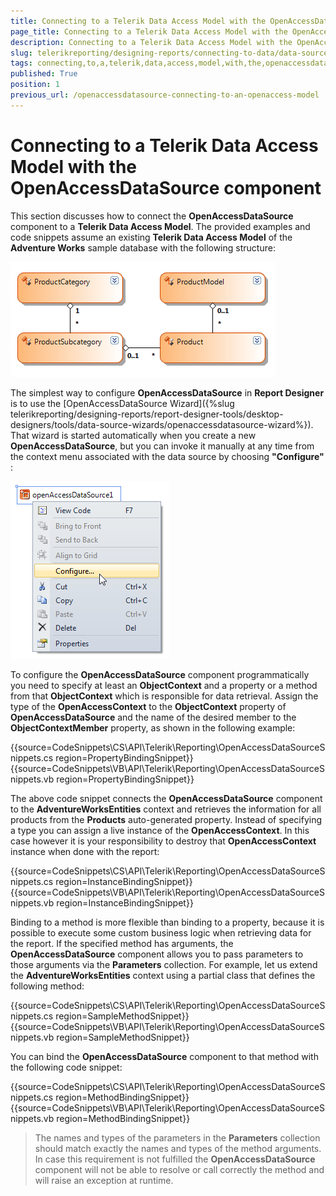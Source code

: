 ```yaml
---
title: Connecting to a Telerik Data Access Model with the OpenAccessDataSource component
page_title: Connecting to a Telerik Data Access Model with the OpenAccessDataSource component 
description: Connecting to a Telerik Data Access Model with the OpenAccessDataSource component
slug: telerikreporting/designing-reports/connecting-to-data/data-source-components/openaccessdatasource-component/connecting-to-a-telerik-data-access-model-with-the-openaccessdatasource-component
tags: connecting,to,a,telerik,data,access,model,with,the,openaccessdatasource,component
published: True
position: 1
previous_url: /openaccessdatasource-connecting-to-an-openaccess-model
---
```


# Connecting to a Telerik Data Access Model with the OpenAccessDataSource component



This section discusses how to connect the __OpenAccessDataSource__ component to a __Telerik Data Access Model__.         The provided examples and code snippets assume an existing __Telerik Data Access Model__ of the __Adventure Works__        sample database with the following structure:  

  ![](images/DataSources/OpenAccessDataSourceAdventureWorksEntityModel.png)

The simplest way to configure __OpenAccessDataSource__ in __Report Designer__ is to use            the [OpenAccessDataSource Wizard]({%slug telerikreporting/designing-reports/report-designer-tools/desktop-designers/tools/data-source-wizards/openaccessdatasource-wizard%}). That wizard is started automatically when you create a new __OpenAccessDataSource__, but you can invoke            it manually at any time from the context menu associated with the data source by choosing __"Configure"__ :

  

  ![](images/DataSources/OpenAccessDataSourceConfigure.png)

To configure the __OpenAccessDataSource__ component programmatically you need to specify at least an __ObjectContext__         and a property or a method from that __ObjectContext__ which is responsible for data retrieval. Assign the type of            the __OpenAccessContext__ to the __ObjectContext__ property of __OpenAccessDataSource__ and the name of the desired member to the            __ObjectContextMember__ property, as shown in the following example:           

{{source=CodeSnippets\CS\API\Telerik\Reporting\OpenAccessDataSourceSnippets.cs region=PropertyBindingSnippet}}
{{source=CodeSnippets\VB\API\Telerik\Reporting\OpenAccessDataSourceSnippets.vb region=PropertyBindingSnippet}}

The above code snippet connects the __OpenAccessDataSource__ component to the __AdventureWorksEntities__          context and retrieves the information for all products from the __Products__ auto-generated property. Instead of specifying a type you can assign a live instance of the __OpenAccessContext__. In this case however it is            your responsibility to destroy that __OpenAccessContext__ instance when done with the report:           

{{source=CodeSnippets\CS\API\Telerik\Reporting\OpenAccessDataSourceSnippets.cs region=InstanceBindingSnippet}}
{{source=CodeSnippets\VB\API\Telerik\Reporting\OpenAccessDataSourceSnippets.vb region=InstanceBindingSnippet}}

Binding to a method is more flexible than binding to a property, because it is possible to execute some            custom business logic when retrieving data for the report. If the specified method has arguments, the            __OpenAccessDataSource__ component allows you to pass parameters to those arguments via the __Parameters__ collection.            For example, let us extend the __AdventureWorksEntities__ context using a partial class that defines the following           method:           

{{source=CodeSnippets\CS\API\Telerik\Reporting\OpenAccessDataSourceSnippets.cs region=SampleMethodSnippet}}
{{source=CodeSnippets\VB\API\Telerik\Reporting\OpenAccessDataSourceSnippets.vb region=SampleMethodSnippet}}

You can bind the __OpenAccessDataSource__ component to that method with the following code snippet:           

{{source=CodeSnippets\CS\API\Telerik\Reporting\OpenAccessDataSourceSnippets.cs region=MethodBindingSnippet}}
{{source=CodeSnippets\VB\API\Telerik\Reporting\OpenAccessDataSourceSnippets.vb region=MethodBindingSnippet}}

> The names and types of the parameters in the  __Parameters__ collection should match exactly the names and      types of the method arguments. In case this requirement is not fulfilled the  __OpenAccessDataSource__ component will      not be able to resolve or call correctly the method and will raise an exception at runtime.


